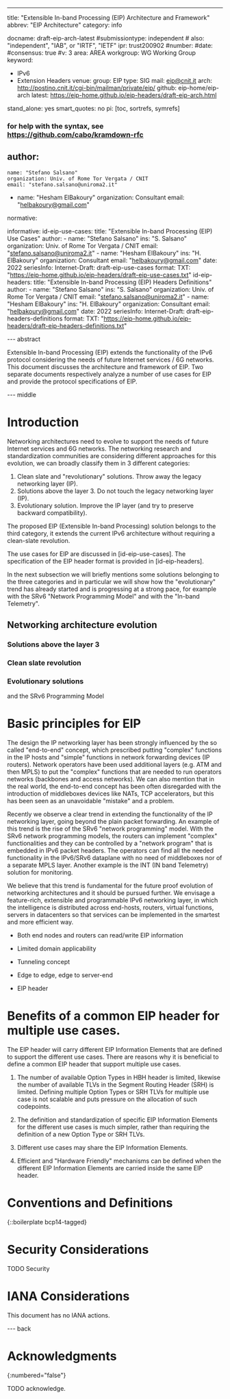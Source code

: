 ---
title: "Extensible In-band Processing (EIP) Architecture and Framework"
abbrev: "EIP Architecture"
category: info

docname: draft-eip-arch-latest
#submissiontype: independent  # also: "independent", "IAB", or "IRTF", "IETF"
ipr: trust200902
#number:
#date:
#consensus: true
#v: 3
area: AREA
workgroup: WG Working Group
keyword:
 - IPv6
 - Extension Headers
venue:
  group: EIP
  type: SIG
  mail: eip@cnit.it
  arch: http://postino.cnit.it/cgi-bin/mailman/private/eip/
  github: eip-home/eip-arch
  latest: https://eip-home.github.io/eip-headers/draft-eip-arch.html

stand_alone: yes
smart_quotes: no
pi: [toc, sortrefs, symrefs]

### for help with the syntax, see https://github.com/cabo/kramdown-rfc

author:
 -
    name: "Stefano Salsano"
    organization: Univ. of Rome Tor Vergata / CNIT
    email: "stefano.salsano@uniroma2.it"
 -
    name: "Hesham ElBakoury"
    organization: Consultant
    email: "helbakoury@gmail.com"

normative:

informative:
  id-eip-use-cases:
    title: "Extensible In-band Processing (EIP) Use Cases"
    author:
     -
        name: "Stefano Salsano"
        ins: "S. Salsano"
        organization: Univ. of Rome Tor Vergata / CNIT
        email: "stefano.salsano@uniroma2.it"
     -
        name: "Hesham ElBakoury"
        ins: "H. ElBakoury"
        organization: Consultant
        email: "helbakoury@gmail.com"
    date: 2022
    seriesInfo:
       Internet-Draft: draft-eip-use-cases
    format:
       TXT: "https://eip-home.github.io/eip-headers/draft-eip-use-cases.txt"
  id-eip-headers:
    title: "Extensible In-band Processing (EIP) Headers Definitions"
    author:
     -
        name: "Stefano Salsano"
        ins: "S. Salsano"
        organization: Univ. of Rome Tor Vergata / CNIT
        email: "stefano.salsano@uniroma2.it"
     -
        name: "Hesham ElBakoury"
        ins: "H. ElBakoury"
        organization: Consultant
        email: "helbakoury@gmail.com"
    date: 2022
    seriesInfo:
       Internet-Draft: draft-eip-headers-definitions
    format:
       TXT: "https://eip-home.github.io/eip-headers/draft-eip-headers-definitions.txt"


--- abstract

Extensible In-band Processing (EIP) extends the functionality of the IPv6 protocol considering
the needs of future Internet services / 6G networks. This document discusses the architecture and
framework of EIP. Two separate documents respectively analyze a number of use cases for EIP and provide
the protocol specifications of EIP.

--- middle

# Introduction

Networking architectures need to evolve to support the needs of future Internet services and 6G networks.
The networking research and standardization communities are considering different approaches for this evolution, we can broadly classify them in 3 different categories:

1. Clean slate and "revolutionary" solutions. Throw away the legacy networking layer (IP).
2. Solutions above the layer 3. Do not touch the legacy networking layer (IP).
3. Evolutionary solution. Improve the IP layer (and try to preserve backward compatibility).

The proposed EIP (Extensible In-band Processing) solution belongs to the third category, it extends the current IPv6 architecture without requiring a clean-slate revolution.

The use cases for EIP are discussed in [id-eip-use-cases]. The specification of the EIP header format
is provided in [id-eip-headers].

In the next subsection we will briefly mentions some solutions belonging
to the three categories and in particular we will show how the "evolutionary"
trend has already started and is progressing at a strong pace, for example
with the SRv6 "Network Programming Model" and with the "In-band Telemetry".

## Networking architecture evolution

### Solutions above the layer 3

### Clean slate revolution

### Evolutionary solutions

and the SRv6 Programming Model

# Basic principles for EIP


The design the IP networking layer has been strongly influenced by the so called
"end-to-end" concept, which prescribed putting "complex" functions in the IP hosts
and "simple" functions in network forwarding devices (IP routers). Network operators
have been used additional layers (e.g. ATM and then MPLS) to put the "complex"
functions that are needed to run operators networks (backbones and access networks).
We can also mention that in the real world, the end-to-end concept has been often
disregarded with the introduction of middleboxes devices like NATs, TCP accelerators,
but this has been seen as an unavoidable "mistake" and a problem.

Recently we observe a clear trend in extending the functionality of the IP networking
layer, going beyond the plain packet forwarding. An example of this trend is the rise
of the SRv6 "network programming" model. With the SRv6 network programming models,
the routers can implement "complex" functionalities and they can be controlled
by a "network program" that is embedded in IPv6 packet headers. The operators can
find all the needed functionality in the IPv6/SRv6 dataplane with no need of middleboxes
nor of a separate MPLS layer. Another example is the INT (IN band Telemetry)
solution for monitoring.

We believe that this trend is fundamental for the future proof evolution of networking architectures and it should be pursued further. We envisage a feature-rich, extensible and programmable IPv6 networking layer, in which the intelligence is distributed across end-hosts, routers, virtual functions, servers in datacenters so that services can be implemented in the smartest and more efficient way.


* Both end nodes and routers can read/write EIP information

* Limited domain applicability

* Tunneling concept

* Edge to edge, edge to server-end

* EIP header


# Benefits of a common EIP header for multiple use cases.

The EIP header will carry different EIP Information Elements that are defined to support the different use cases.
There are reasons why it is beneficial to define a common EIP header that support multiple use cases.

1. The number of available Option Types in HBH header is limited, likewise the number of available TLVs in the Segment Routing Header (SRH) is limited. Defining multiple Option Types or SRH TLVs for multiple use case is not scalable and puts pressure on the allocation of such codepoints.

2. The definition and standardization of specific EIP Information Elements for the different use cases is much simpler, rather than requiring the definition of a new Option Type or SRH TLVs.

3. Different use cases may share the EIP Information Elements.

4. Efficient and "Hardware Friendly" mechanisms can be defined when the different EIP Information Elements are carried inside the same EIP header.



# Conventions and Definitions

{::boilerplate bcp14-tagged}


# Security Considerations

TODO Security


# IANA Considerations

This document has no IANA actions.


--- back

# Acknowledgments
{:numbered="false"}

TODO acknowledge.
